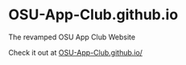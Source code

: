 # OSU-App-Club.github.io
The revamped OSU App Club Website

Check it out at
[OSU-App-Club.github.io/](http://osu-app-club.github.io/)
